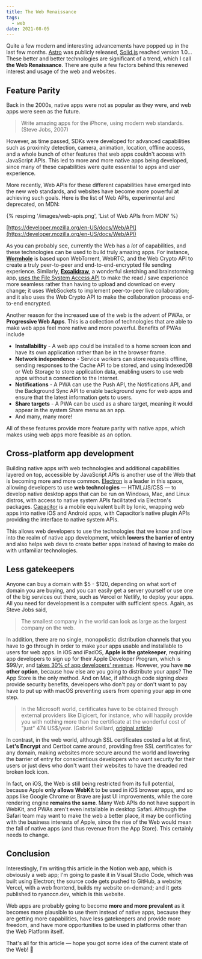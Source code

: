 ```yaml
---
title: The Web Renaissance
tags:
  - web
date: 2021-08-05
---
```


Quite a few modern and interesting advancements have popped up in the last few months. [Astro](https://astro.build/) was publicly released, [Solid.js](https://www.solidjs.com/) reached version 1.0... These better and better technologies are significant of a trend, which I call **the Web Renaissance**. There are quite a few factors behind this renewed interest and usage of the web and websites.

## Feature Parity

Back in the 2000s, native apps were not as popular as they were, and web apps were seen as the future.

> Write amazing apps for the iPhone, using modern web standards. (Steve Jobs, 2007)

However, as time passed, SDKs were developed for advanced capabilities such as proximity detection, camera, animation, location, offline access, and a whole bunch of other features that web apps couldn't access with JavaScript APIs. This led to more and more native apps being developed, since many of these capabilities were quite essential to apps and user experience.

More recently, Web APIs for these different capabilities have emerged into the new web standards, and websites have become more powerful at achieving such goals. Here is the list of Web APIs, experimental and deprecated, on MDN:

{% respimg '/images/web-apis.png', 'List of Web APIs from MDN' %}

[https://developer.mozilla.org/en-US/docs/Web/API](https://developer.mozilla.org/en-US/docs/Web/API)

As you can probably see, currently the Web has a _lot_ of capabilities, and these technologies can be used to build truly amazing apps. For instance, [**Wormhole**](https://wormhole.app) is based upon WebTorrent, WebRTC, and the Web Crypto API to create a truly peer-to-peer and end-to-end-encrypted file sending experience. Similarly, [**Excalidraw**](https://excalidraw.com), a wonderful sketching and brainstorming app, [uses the File System Access API](https://blog.excalidraw.com/browser-fs-access/) to make the read / save experience more seamless rather than having to upload and download on every change; it uses WebSockets to implement peer-to-peer live collaboration; and it also uses the Web Crypto API to make the collaboration process end-to-end encrypted.

Another reason for the increased use of the web is the advent of PWAs, or **Progressive Web Apps**. This is a collection of technologies that are able to make web apps feel more native and more powerful. Benefits of PWAs include

- **Installability** - A web app could be installed to a home screen icon and have its own application rather than be in the browser frame.
- **Network independence** - Service workers can store requests offline, sending responses to the Cache API to be stored, and using IndexedDB or Web Storage to store application data, enabling users to use web apps without a connection to the Internet.
- **Notifications** - A PWA can use the Push API, the Notifications API, and the Background Sync API to enable background sync for web apps and ensure that the latest information gets to users.
- **Share targets** - A PWA can be used as a share target, meaning it would appear in the system Share menu as an app.
- And many, many more!

All of these features provide more feature parity with native apps, which makes using web apps more feasible as an option.

## Cross-platform app development

Building native apps _with_ web technologies and additional capabilities layered on top, accessible by JavaScript APIs is another use of the Web that is becoming more and more common. [Electron](https://www.electronjs.org/) is a leader in this space, allowing developers to use **web technologies** — HTML/JS/CSS — to develop native desktop apps that can be run on Windows, Mac, and Linux distros, with access to native system APIs facilitated via Electron's packages. [Capacitor](https://capacitorjs.com/) is a mobile equivalent built by Ionic, wrapping web apps into native iOS and Android apps, with Capacitor’s native plugin APIs providing the interface to native system APIs.

This allows web developers to use the technologies that we know and love into the realm of native app development, which **lowers the barrier of entry** and also helps web devs to create better apps instead of having to make do with unfamiliar technologies.

## Less gatekeepers

Anyone can buy a domain with $5 - $120, depending on what sort of domain you are buying, and you can easily get a server yourself or use one of the big services out there, such as Vercel or Netlify, to deploy your apps. All you need for development is a computer with sufficient specs. Again, as Steve Jobs said,

> The smallest company in the world can look as large as the largest company on the web.

In addition, there are no single, monopolistic distribution channels that you have to go through in order to make your apps usable and installable to users for web apps. In iOS and iPadOS, **Apple is the gatekeeper**, requiring app developers to sign up for their Apple Developer Program, which is $99/yr, and [takes 30% of app developers' revenue](https://ia.net/topics/monopolies-apple-and-epic). However, you have **no other option**, because how else are you going to distribute your apps? The App Store is the only method. And on Mac, if although code signing _does_ provide security benefits, developers who don't pay or don't want to pay have to put up with macOS preventing users from opening your app in one step.

> In the Microsoft world, certificates have to be obtained through external providers like Digicert, for instance, who will happily provide you with nothing more than the certificate at the wonderful cost of "just" 474 US$/year. (Gabriel Saillard, [original article](https://gaby.dev/posts/code-signing))

In contrast, in the web world, although SSL certificates costed a lot at first, **Let's Encrypt** and Certbot came around, providing free SSL certificates for any domain, making websites more secure around the world and lowering the barrier of entry for conscientious developers who want security for their users or just devs who don't want their websites to have the dreaded red broken lock icon.

In fact, on iOS, the Web is still being restricted from its full potential, because Apple **only allows WebKit** to be used in iOS browser apps, and so apps like Google Chrome or Brave are just UI improvements, while the core rendering engine **remains the same**. Many Web APIs do not have support in WebKit, and PWAs aren't even installable in desktop Safari. Although the Safari team may want to make the web a better place, it may be conflicting with the business interests of Apple, since the rise of the Web would mean the fall of native apps (and thus revenue from the App Store). This certainly needs to change.

## Conclusion

Interestingly, I'm writing this article in the Notion web app, which is obviously a web app; I'm going to paste it in Visual Studio Code, which was built using Electron; the source code gets pushed to GitHub, a website; Vercel, with a web frontend, builds my website on-demand; and it gets published to ryanccn.dev, which is this website.

Web apps are probably going to become **more and more prevalent** as it becomes more plausible to use them instead of native apps, because they are getting more capabilities, have less gatekeepers and provide more freedom, and have more opportunities to be used in platforms other than the Web Platform itself.

That's all for this article — hope you got some idea of the current state of the Web! 👋
